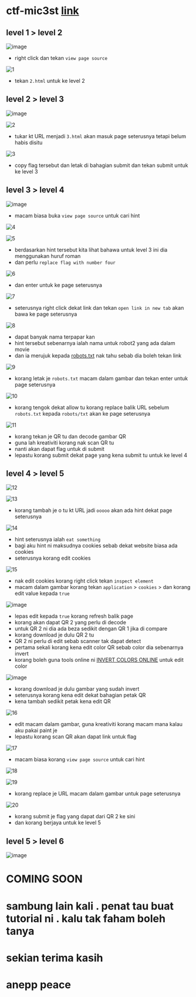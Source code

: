 # ctf-mic3st [link](https://ctf.mic3st.com/)

## level 1 > level 2

![image](https://user-images.githubusercontent.com/23289982/205048057-8ec0a9bf-ef21-4b63-b610-c358a88ce32b.png)
 
 * right click dan tekan `view page source`
 
 ![1](https://user-images.githubusercontent.com/23289982/205049089-d529fe54-3287-4a6e-9e11-56b3618e2ff3.png)
 
 * tekan `2.html` untuk ke level 2
 
 ## level 2 > level 3
 
 ![image](https://user-images.githubusercontent.com/23289982/205049392-f6f3b120-9338-4974-a548-56088dd122c2.png)

 ![2](https://user-images.githubusercontent.com/23289982/205050088-7e65ebef-b390-4b94-996f-ec368cab2898.png)

* tukar kt URL menjadi `3.html` akan masuk page seterusnya tetapi belum habis disitu

![3](https://user-images.githubusercontent.com/23289982/205051271-f1927cb0-0fa7-41a0-9c6c-ca04fad6f927.png)

* copy flag tersebut dan letak di bahagian submit dan tekan submit untuk ke level 3

## level 3 > level 4

![image](https://user-images.githubusercontent.com/23289982/205052225-90b24445-1f5d-4c2f-890f-f5bdca38e7c3.png)

* macam biasa buka `view page source` untuk cari hint

![4](https://user-images.githubusercontent.com/23289982/205052498-d2d32082-5d8f-41bb-914d-710929355d52.png)

![5](https://user-images.githubusercontent.com/23289982/205053069-711aa0ed-9f9b-467b-bc29-db2fa60bdb48.png)

* berdasarkan hint tersebut kita lihat bahawa untuk level 3 ini dia menggunakan huruf roman
* dan perlu `replace flag with number four`

![6](https://user-images.githubusercontent.com/23289982/205053962-60fd314a-325d-4973-9c2d-7671d25f6655.png)

* dan enter untuk ke page seterusnya

![7](https://user-images.githubusercontent.com/23289982/205054583-7123c36e-ae25-4cd7-ac40-a79f9a608349.png)

* seterusnya right click dekat link dan tekan `open link in new tab` akan bawa ke page seterusnya

![8](https://user-images.githubusercontent.com/23289982/205055145-0da4d00e-5c25-4f5b-9d5a-6fe5f76a3d85.png)

* dapat banyak nama terpapar kan
* hint tersebut sebenarnya ialah nama untuk robot2 yang ada dalam movie
* dan ia merujuk kepada [robots.txt](https://developers.google.com/search/docs/crawling-indexing/robots/intro#:~:text=What%20is%20a%20robots.txt%20file%20used%20for%3F,-A%20robots.txt&text=You%20can%20use%20a%20robots,similar%20pages%20on%20your%20site.) nak tahu sebab dia boleh tekan link

![9](https://user-images.githubusercontent.com/23289982/205056632-a1a4f658-2c95-4bb8-9522-ca6bfdbbda20.png)

* korang letak je `robots.txt` macam dalam gambar dan tekan enter untuk page seterusnya

![10](https://user-images.githubusercontent.com/23289982/205057505-3e5812ef-c5bc-4a2b-8955-839baf2c00b1.png)

* korang tengok dekat allow tu korang replace balik URL sebelum `robots.txt` kepada `robots/txt` akan ke page seterusnya

![11](https://user-images.githubusercontent.com/23289982/205058315-b668dc40-4d8f-4bec-aca3-0e2a8ffcb1f1.png)

* korang tekan je QR tu dan decode gambar QR 
* guna lah kreativiti korang nak scan QR tu 
* nanti akan dapat flag untuk di submit
* lepastu korang submit dekat page yang kena submit tu untuk ke level 4

## level 4 > level 5

![12](https://user-images.githubusercontent.com/23289982/205059617-6097ccb5-7d79-462e-b7c5-38259b06830b.png)

![13](https://user-images.githubusercontent.com/23289982/205059887-4a5b15a5-8cb4-4766-b4b6-a7844e2601dc.png)

* korang tambah je o tu kt URL jadi `ooooo` akan ada hint dekat page seterusnya

![14](https://user-images.githubusercontent.com/23289982/205060576-0dd46073-7468-4c76-b2b1-0e509c9b8917.png)

* hint seterusnya ialah `eat something`
* bagi aku hint ni maksudnya cookies sebab dekat website biasa ada cookies
* seterusnya korang edit cookies

![15](https://user-images.githubusercontent.com/23289982/205062789-87a1bba7-91ce-4540-aa35-4932cecd59b8.png)

* nak edit cookies korang right click tekan `inspect element`
* macam dalam gambar korang tekan `application` > `cookies` > dan korang edit value kepada `true`

![image](https://user-images.githubusercontent.com/23289982/205063399-3cf81c89-b1cc-4453-8be0-3ef58dde0229.png)

* lepas edit kepada `true` korang refresh balik page
* korang akan dapat QR 2 yang perlu di decode
* untuk QR 2 ni dia ada beza sedikit dengan QR 1 jika di compare
* korang download je dulu QR 2 tu
* QR 2 ni perlu di edit sebab scanner tak dapat detect
* pertama sekali korang kena edit color QR sebab color dia sebenarnya invert 
* korang boleh guna tools online ni [INVERT COLORS ONLINE](https://pinetools.com/invert-image-colors) untuk edit color

![image](https://user-images.githubusercontent.com/23289982/205069818-67515a68-a676-4774-9445-b117c3ed3905.png)

* korang download je dulu gambar yang sudah invert
* seterusnya korang kena edit dekat bahagian petak QR
* kena tambah sedikit petak kena edit QR

 ![16](https://user-images.githubusercontent.com/23289982/205071053-58e527ac-6abd-4f3b-a005-93c41dde7d20.png)

* edit macam dalam gambar, guna kreativiti korang macam mana kalau aku pakai paint je
* lepastu korang scan QR akan dapat link untuk flag

![17](https://user-images.githubusercontent.com/23289982/205072196-081c0461-7baa-4590-ac63-120fef1c6405.png)

* macam biasa korang `view page source` untuk cari hint

![18](https://user-images.githubusercontent.com/23289982/205072304-12fc7f30-e8c4-465d-b508-f7ef11faa658.png)

![19](https://user-images.githubusercontent.com/23289982/205072907-44819575-21b7-46a0-a2dd-954e2b11671f.png)

* korang replace je URL macam dalam gambar untuk page seterusnya

![20](https://user-images.githubusercontent.com/23289982/205073051-f7c10b24-321d-4c73-8ce3-d392f694e14e.png)

 * korang submit je flag yang dapat dari QR 2 ke sini 
 * dan korang berjaya untuk ke level 5

## level 5 > level 6

![image](https://user-images.githubusercontent.com/23289982/205073605-a2d03981-3b1a-4a4b-b624-9e3bc84c2a92.png)

# COMING SOON
# sambung lain kali . penat tau buat tutorial ni . kalu tak faham boleh tanya
# sekian terima kasih
# anepp peace
